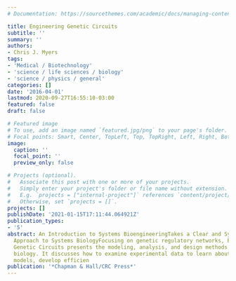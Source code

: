 ```yaml
---
# Documentation: https://sourcethemes.com/academic/docs/managing-content/

title: Engineering Genetic Circuits
subtitle: ''
summary: ''
authors:
- Chris J. Myers
tags:
- 'Medical / Biotechnology'
- 'science / life sciences / biology'
- 'science / physics / general'
categories: []
date: '2016-04-01'
lastmod: 2020-09-27T16:55:10-03:00
featured: false
draft: false

# Featured image
# To use, add an image named `featured.jpg/png` to your page's folder.
# Focal points: Smart, Center, TopLeft, Top, TopRight, Left, Right, BottomLeft, Bottom, BottomRight.
image:
  caption: ''
  focal_point: ''
  preview_only: false

# Projects (optional).
#   Associate this post with one or more of your projects.
#   Simply enter your project's folder or file name without extension.
#   E.g. `projects = ["internal-project"]` references `content/project/deep-learning/index.md`.
#   Otherwise, set `projects = []`.
projects: []
publishDate: '2021-01-15T17:11:44.064921Z'
publication_types:
- '5'
abstract: An Introduction to Systems BioengineeringTakes a Clear and Systematic Engineering
  Approach to Systems BiologyFocusing on genetic regulatory networks, Engineering
  Genetic Circuits presents the modeling, analysis, and design methods for systems
  biology. It discusses how to examine experimental data to learn about mathematical
  models, develop efficien
publication: '*Chapman & Hall/CRC Press*'
---
```

